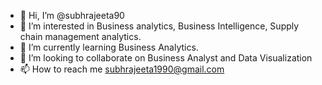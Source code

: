 - 👋 Hi, I’m @subhrajeeta90
- 👀 I’m interested in Business analytics, Business Intelligence, Supply chain management analytics.
- 🌱 I’m currently learning Business Analytics.
- 💞️ I’m looking to collaborate on Business Analyst and Data Visualization
- 📫 How to reach me subhrajeeta1990@gmail.com

<!---
subhrajeeta90/subhrajeeta90 is a ✨ special ✨ repository because its `README.md` (this file) appears on your GitHub profile.
You can click the Preview link to take a look at your changes.
--->

